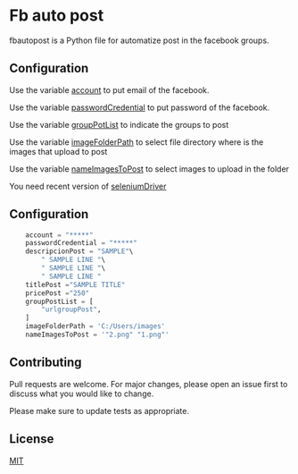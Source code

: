 # Fb auto post

fbautopost is a Python file for automatize post in the facebook groups.

## Configuration

Use the variable [account]()  to put email of the facebook.

Use the variable [passwordCredential]()  to put password of the facebook.

Use the variable [groupPotList]() to indicate the groups to post

Use the variable [imageFolderPath]()   to select file directory where is the images that upload to post

Use the variable [nameImagesToPost]()  to select images to upload in the folder

You need recent version of  [seleniumDriver](https://chromedriver.chromium.org/downloads)  
 

## Configuration

```python
    account = "*****"
    passwordCredential = "*****"
    descripcionPost = "SAMPLE"\
        " SAMPLE LINE "\
        " SAMPLE LINE "\
        " SAMPLE LINE "    
    titlePost ="SAMPLE TITLE"
    pricePost ="250"
    groupPostList = [
        "urlgroupPost",
    ]    
    imageFolderPath = 'C:/Users/images'
    nameImagesToPost = '"2.png" "1.png"'
```

## Contributing
Pull requests are welcome. For major changes, please open an issue first to discuss what you would like to change.

Please make sure to update tests as appropriate.

## License
[MIT](https://choosealicense.com/licenses/mit/)